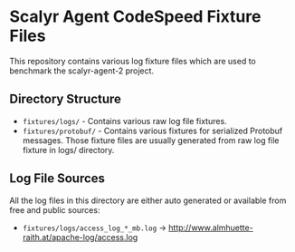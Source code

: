 # Scalyr Agent CodeSpeed Fixture Files

This repository contains various log fixture files which are used to benchmark
the scalyr-agent-2 project.

## Directory Structure

* ``fixtures/logs/`` - Contains various raw log file fixtures.
* ``fixtures/protobuf/`` - Contains various fixtures for serialized Protobuf messages. Those
  fixture files are usually generated from raw log file fixture in logs/ directory.

## Log File Sources

All the log files in this directory are either auto generated or available from
free and public sources:

* ``fixtures/logs/access_log_*_mb.log`` -> http://www.almhuette-raith.at/apache-log/access.log
